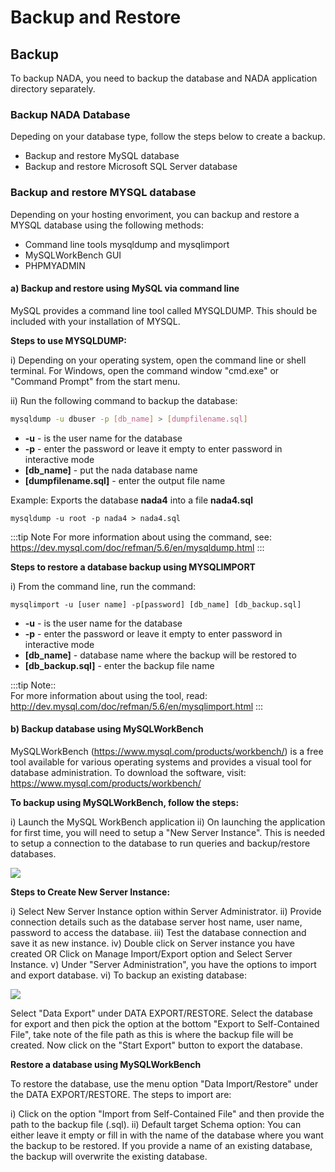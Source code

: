 # Backup and Restore

## Backup
To backup NADA, you need to backup the database and NADA application directory separately.

### Backup NADA Database
Depeding on your database type, follow the steps below to create a backup.

* Backup and restore MySQL database
* Backup and restore Microsoft SQL Server database


### Backup and restore MYSQL database
Depending on your hosting envoriment, you can backup and restore a MYSQL database using the following methods:

* Command line tools mysqldump and mysqlimport
* MySQLWorkBench GUI
* PHPMYADMIN


#### a) Backup and restore using MySQL via command line

MySQL provides a command line tool called MYSQLDUMP. This should be included with your installation of MYSQL.

**Steps to use MYSQLDUMP:**

i) Depending on your operating system, open the command line or shell terminal. For Windows, open the command window "cmd.exe" or "Command Prompt" from the start menu.

ii) Run the following command to backup the database:

```bash        
mysqldump -u dbuser -p [db_name] > [dumpfilename.sql]
```
- **-u** - is the user name for the database 
- **-p** - enter the password or leave it empty to enter password in interactive mode
- **[db_name]** - put the nada database name
- **[dumpfilename.sql]** - enter the output file name

    
    
Example: Exports the database **nada4** into a file **nada4.sql**
        
```
mysqldump -u root -p nada4 > nada4.sql
```

:::tip Note
For more information about using the command, see: https://dev.mysql.com/doc/refman/5.6/en/mysqldump.html
:::
    

**Steps to restore a database backup using MYSQLIMPORT**

i) From the command line, run the command:

```
mysqlimport -u [user name] -p[password] [db_name] [db_backup.sql]
```

- **-u** - is the user name for the database
- **-p** - enter the password or leave it empty to enter password in interactive mode
- **[db_name]** - database name where the backup will be restored to
- **[db_backup.sql]** - enter the backup file name
    
:::tip Note::    
For more information about using the tool, read: http://dev.mysql.com/doc/refman/5.6/en/mysqlimport.html
:::    


    

#### b) Backup database using MySQLWorkBench
MySQLWorkBench (https://www.mysql.com/products/workbench/) is a free tool available for various operating systems and provides a visual tool for database administration. To download the software, visit:
https://www.mysql.com/products/workbench/

**To backup using MySQLWorkBench, follow the steps:**

i) Launch the MySQL WorkBench application
ii) On launching the application for first time, you will need to setup a "New Server Instance". This is needed to setup a connection to the database to run queries and backup/restore databases.

![](~@imageBase/images/mysql-workbench.png)


**Steps to Create New Server Instance:**

i) Select New Server Instance option within Server Administrator.
ii) Provide connection details such as the database server host name, user name, password to access the database.
iii) Test the database connection and save it as new instance.
iv) Double click on Server instance you have created OR Click on Manage Import/Export option and Select Server Instance.
v) Under "Server Administration", you have the options to import and export database.
vi) To backup an existing database:

![](~@imageBase/images/mysql-workbench-export.png)


Select "Data Export" under DATA EXPORT/RESTORE. Select the database for export and then pick the option at the bottom "Export to Self-Contained File", take note of the file path as this is where the backup file will be created. Now click on the "Start Export" button to export the database.

**Restore a database using MySQLWorkBench**

To restore the database, use the menu option "Data Import/Restore" under the DATA EXPORT/RESTORE. The steps to import are:

i) Click on the option "Import from Self-Contained File" and then provide the path to the backup file (.sql).
ii) Default target Schema option: You can either leave it empty or fill in with the name of the database where you want the backup to be restored. If you provide a name of an existing database, the backup will overwrite the existing database.